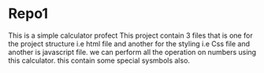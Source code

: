 # Repo1
This is a simple calculator profect
This project contain 3 files that is one for the project structure i.e html file and another for the styling i.e Css file and another is javascript file.
we can perform all the operation on numbers using this calculator.
this contain some special sysmbols also.

